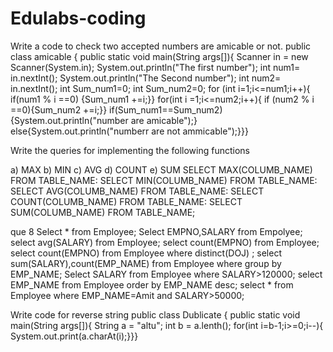 # Edulabs-coding
Write a code to check two accepted numbers are amicable or not.
public class amicable {
public static void main(String args[]){
Scanner in = new Scanner(System.in);
System.out.println("The first number");
int num1= in.nextInt();
System.out.println("The Second number");
int num2= in.nextInt();
int Sum_num1=0;
int Sum_num2=0;
 for (int i=1;i<=num1;i++){
if(num1 % i ==0)
{Sum_num1 +=i;}}
for(int i =1;i<=num2;i++){
if (num2 % i ==0){Sum_num2 +=i;}}
if(Sum_num1==Sum_num2){System.out.println("number are amicable");}
else{System.out.println("numberr are not ammicable");}}}



Write the queries for implementing the following functions

a) MAX
b) MIN
c) AVG
d) COUNT
e) SUM
SELECT MAX(COLUMB_NAME) FROM TABLE_NAME:
SELECT MIN(COLUMB_NAME) FROM TABLE_NAME:
SELECT AVG(COLUMB_NAME) FROM TABLE_NAME:
SELECT COUNT(COLUMB_NAME) FROM TABLE_NAME:
SELECT SUM(COLUMB_NAME) FROM TABLE_NAME;

que 8
Select * from Employee;
Select EMPNO,SALARY from Empolyee;
select avg(SALARY) from Employee;
select count(EMPNO) from Employee;
select count(EMPNO) from Employee  where distinct(DOJ) ;
select sum(SALARY),count(EMP_NAME) from Employee where group by EMP_NAME;
Select SALARY from Employee where SALARY>120000;
select EMP_NAME from Employee order by EMP_NAME desc;
select * from Employee where EMP_NAME=Amit and SALARY>50000;

Write code for reverse string
public class Dublicate
{ public static void main(String args[]){
String a = "altu";
int b = a.lenth();
for(int i=b-1;i>=0;i--){
System.out.print(a.charAt(i);}}}
